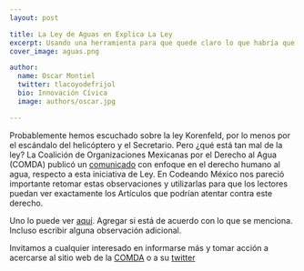 ```yaml
---
layout: post

title: La Ley de Aguas en Explica La Ley
excerpt: Usando una herramienta para que quede claro lo que habría que cambiar
cover_image: aguas.png

author:
  name: Oscar Montiel
  twitter: tlacoyodefrijol
  bio: Innovación Cívica
  image: authors/oscar.jpg

---
```


Probablemente hemos escuchado sobre la ley Korenfeld, por lo menos por el escándalo del helicóptero y el Secretario. Pero ¿qué está tan mal de la ley? La Coalición de Organizaciones Mexicanas por el Derecho al Agua (COMDA) publicó un [comunicado](http://www.comda.org.mx/wp-content/uploads/2015/03/Postura-OSC-sobre-dictamen-LGA-desde-enfoque-DHAyS.pdf) con enfoque en el derecho humano al agua, respecto a esta iniciativa de Ley. En Codeando México nos pareció importante retomar estas observaciones y utilizarlas para que los lectores puedan ver exactamente los Artículos que podrían atentar contra este derecho. 

Uno lo puede ver [aquí](http://www.explica.la/ley/aguas). Agregar si está de acuerdo con lo que se menciona. Incluso escribir alguna observación adicional. 

Invitamos a cualquier interesado en informarse más y tomar acción a acercarse al sitio web de la [COMDA](http://www.comda.org.mx/) o a su [twitter](https://twitter.com/COMDAorg) 
